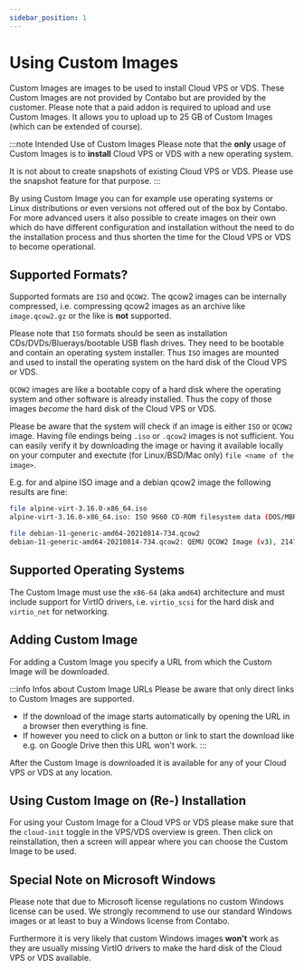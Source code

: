 ```yaml
---
sidebar_position: 1
---
```


# Using Custom Images

Custom Images are images to be used to install Cloud VPS or VDS. These Custom Images are not provided by Contabo but are provided by the customer. Please note that a paid addon is required to upload and use Custom Images. It allows you to upload up to 25 GB of Custom Images (which can be extended of course).

:::note Intended Use of Custom Images
Please note that the **only** usage of Custom Images is to **install** Cloud VPS or VDS with a new operating system.

It is not about to create snapshots of existing Cloud VPS or VDS. Please use the snapshot feature for that purpose.
:::

By using Custom Image you can for example use operating systems or Linux distributions or even versions not offered out of the box by Contabo. For more advanced users it also possible to create images on their own which do have different configuration and installation without the need to do the installation process and thus shorten the time for the Cloud VPS or VDS to become operational.

## Supported Formats?

Supported formats are `ISO` and `QCOW2`. The qcow2 images can be internally compressed, i.e. compressing qcow2 images as an archive like `image.qcow2.gz` or the like is **not** supported.

Please note that `ISO` formats should be seen as installation CDs/DVDs/Bluerays/bootable USB flash drives. They need to be bootable and contain an operating system installer. Thus `ISO` images are mounted and used to install the operating system on the hard disk of the Cloud VPS or VDS.

`QCOW2` images are like a bootable copy of a hard disk where the operating system and other software is already installed. Thus the copy of those images _become_ the hard disk of the Cloud VPS or VDS.

Please be aware that the system will check if an image is either `ISO` or `QCOW2` image. Having file endings being `.iso` or `.qcow2` images is not sufficient. You can easily verify it by downloading the image  or having it available locally on your computer and exectute (for Linux/BSD/Mac only) `file <name of the image>`.

E.g. for and alpine ISO image and a debian qcow2 image the following results are fine:

```sh
file alpine-virt-3.16.0-x86_64.iso
alpine-virt-3.16.0-x86_64.iso: ISO 9660 CD-ROM filesystem data (DOS/MBR boot sector) 'alpine-virt 3.16.0 x86_64' (bootable)

file debian-11-generic-amd64-20210814-734.qcow2
debian-11-generic-amd64-20210814-734.qcow2: QEMU QCOW2 Image (v3), 2147483648 bytes
```

## Supported Operating Systems

The Custom Image must use the `x86-64` (aka `amd64`) architecture and must include support for VirtIO drivers, i.e. `virtio_scsi` for the hard disk and `virtio_net` for networking.

## Adding Custom Image

For adding a Custom Image you specify a URL from which the Custom Image will be downloaded.

:::info Infos about Custom Image URLs
Please be aware that only direct links to Custom Images are supported.

* If the download of the image starts automatically by opening the URL in a browser then everything is fine.
* If however you need to click on a button or link to start the download like e.g. on Google Drive then this URL won't work.
:::

After the Custom Image is downloaded it is available for any of your Cloud VPS or VDS at any location.

## Using Custom Image on (Re-) Installation

For using your Custom Image for a Cloud VPS or VDS please make sure that the `cloud-init` toggle in the VPS/VDS overview is green. Then click on reinstallation, then a screen will appear where you can choose the Custom Image to be used.

## Special Note on Microsoft Windows

Please note that due to Microsoft license regulations no custom Windows license can be used. We strongly recommend to use our standard Windows images or at least to buy a Windows license from Contabo.

Furthermore it is very likely that custom Windows images **won't** work as they are usually missing VirtIO drivers to make the hard disk of the Cloud VPS or VDS available.